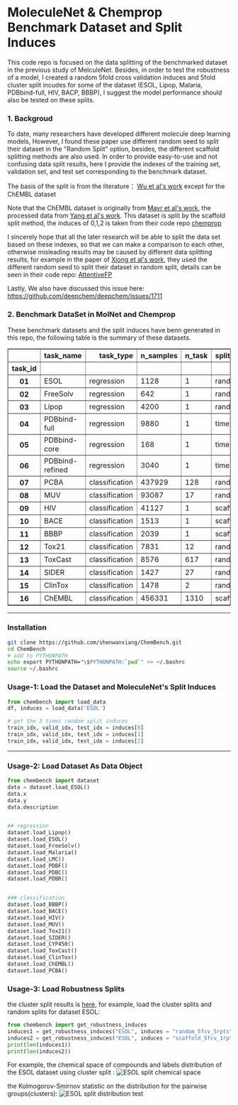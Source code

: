 # MoleculeNet & Chemprop Benchmark Dataset and Split Induces

This code repo is focused on the data splitting of the benchmarked dataset in the previous study of MelculeNet. Besides, in order to test the robustness of a model, I created a random 5fold cross validation induces and 5fold cluster split incudes for some of the dataset (ESOL, Lipop, Malaria, PDBbind-full, HIV, BACP, BBBP), I suggest the model performance should also be tested on these splits. 


### 1. Backgroud
To date, many researchers have developed different molecule deep learning models, However, I found these paper use different random seed to split their dataset in the "Random Split" option, besides, the different scaffold splitting methods are also used.
In order to provide easy-to-use and not confusing data split results, here I provide the indexes of the training set, validation set, and test set corresponding to the benchmark dataset. 

The basis of the split is from the literature： [Wu et al's work](https://pubs.rsc.org/en/content/articlelanding/2018/sc/c7sc02664a#!divAbstract) except for the ChEMBL dataset

Note that the ChEMBL dataset is originally from [Mayr et al's work](https://pubs.rsc.org/en/Content/ArticleLanding/2018/SC/c8sc00148k#!divAbstract), the processed data from [Yang et al's work]( https://pubs-acs-org.libproxy1.nus.edu.sg/doi/pdf/10.1021/acs.jcim.9b00237). This dataset is split by the scaffold split method,
the induces of 0,1,2 is taken from their code repo [chemprop](https://github.com/swansonk14/chemprop/blob/master/splits.tar.gz)

I sincerely hope that all the later research will be able to split the data set based on these indexes, so that we can make a comparison to each other, otherwise misleading results may be caused by different data splitting results, for example in the paper of [Xiong et al's work](https://pubs.acs.org/doi/abs/10.1021/acs.jmedchem.9b00959), they used the different random seed to split their dataset in random split, details can be seen in their code repo: [AttentiveFP](https://github.com/OpenDrugAI/AttentiveFP/tree/master/code)

Lastly, We also have discussed this issue here: https://github.com/deepchem/deepchem/issues/1711

### 2. Benchmark DataSet in MolNet and Chemprop

These benchmark datasets and the split induces have benn generated in this repo, the following table is the summary of these datasets.

<table border="1" class="dataframe">  <thead>    <tr style="text-align: right;">      <th></th>      <th>task_name</th>      <th>task_type</th>      <th>n_samples</th>      <th>n_task</th>      <th>split_method</th>      <th>n_cross_split</th>      <th>task_metrics</th>    </tr>    <tr>      <th>task_id</th>      <th></th>      <th></th>      <th></th>      <th></th>      <th></th>      <th></th>      <th></th>    </tr>  </thead>  <tbody>    <tr>      <th>01</th>      <td>ESOL</td>      <td>regression</td>      <td>1128</td>      <td>1</td>      <td>random</td>      <td>3</td>      <td>RMSE</td>    </tr>    <tr>      <th>02</th>      <td>FreeSolv</td>      <td>regression</td>      <td>642</td>      <td>1</td>      <td>random</td>      <td>3</td>      <td>RMSE</td>    </tr>    <tr>      <th>03</th>      <td>Lipop</td>      <td>regression</td>      <td>4200</td>      <td>1</td>      <td>random</td>      <td>3</td>      <td>RMSE</td>    </tr>    <tr>      <th>04</th>      <td>PDBbind-full</td>      <td>regression</td>      <td>9880</td>      <td>1</td>      <td>time</td>      <td>1</td>      <td>RMSE</td>    </tr>    <tr>      <th>05</th>      <td>PDBbind-core</td>      <td>regression</td>      <td>168</td>      <td>1</td>      <td>time</td>      <td>1</td>      <td>RMSE</td>    </tr>    <tr>      <th>06</th>      <td>PDBbind-refined</td>      <td>regression</td>      <td>3040</td>      <td>1</td>      <td>time</td>      <td>1</td>      <td>RMSE</td>    </tr>    <tr>      <th>07</th>      <td>PCBA</td>      <td>classification</td>      <td>437929</td>      <td>128</td>      <td>random</td>      <td>3</td>      <td>PRC_AUC</td>    </tr>    <tr>      <th>08</th>      <td>MUV</td>      <td>classification</td>      <td>93087</td>      <td>17</td>      <td>random</td>      <td>3</td>      <td>PRC_AUC</td>    </tr>    <tr>      <th>09</th>      <td>HIV</td>      <td>classification</td>      <td>41127</td>      <td>1</td>      <td>scaffold</td>      <td>3</td>      <td>ROC_AUC</td>    </tr>    <tr>      <th>10</th>      <td>BACE</td>      <td>classification</td>      <td>1513</td>      <td>1</td>      <td>scaffold</td>      <td>3</td>      <td>ROC_AUC</td>    </tr>    <tr>      <th>11</th>      <td>BBBP</td>      <td>classification</td>      <td>2039</td>      <td>1</td>      <td>scaffold</td>      <td>3</td>      <td>ROC_AUC</td>    </tr>    <tr>      <th>12</th>      <td>Tox21</td>      <td>classification</td>      <td>7831</td>      <td>12</td>      <td>random</td>      <td>3</td>      <td>ROC_AUC</td>    </tr>    <tr>      <th>13</th>      <td>ToxCast</td>      <td>classification</td>      <td>8576</td>      <td>617</td>      <td>random</td>      <td>3</td>      <td>ROC_AUC</td>    </tr>    <tr>      <th>14</th>      <td>SIDER</td>      <td>classification</td>      <td>1427</td>      <td>27</td>      <td>random</td>      <td>3</td>      <td>ROC_AUC</td>    </tr>    <tr>      <th>15</th>      <td>ClinTox</td>      <td>classification</td>      <td>1478</td>      <td>2</td>      <td>random</td>      <td>3</td>      <td>ROC_AUC</td>    </tr>    <tr>      <th>16</th>      <td>ChEMBL</td>      <td>classification</td>      <td>456331</td>      <td>1310</td>      <td>scaffold</td>      <td>3</td>      <td>ROC_AUC</td>    </tr>  </tbody></table>

----

### Installation
```bash
git clone https://github.com/shenwanxiang/ChemBench.git
cd ChemBench
# add to PYTHONPATH
echo export PYTHONPATH="\$PYTHONPATH:`pwd`" >> ~/.bashrc
source ~/.bashrc
```

### Usage-1: Load the Dataset and  MoleculeNet's Split Induces  

```python
from chembench import load_data
df, induces = load_data('ESOL')

# get the 3 times random split induces
train_idx, valid_idx, test_idx = induces[0]
train_idx, valid_idx, test_idx = induces[1]
train_idx, valid_idx, test_idx = induces[2]
```
----

### Usage-2: Load Dataset As Data Object 

```python
from chembench import dataset
data = dataset.load_ESOL()
data.x
data.y
data.description


## regression 
dataset.load_Lipop()
dataset.load_ESOL()
dataset.load_FreeSolv()
dataset.load_Malaria()
dataset.load_LMC()
dataset.load_PDBF()
dataset.load_PDBC()
dataset.load_PDBR()


### classification
dataset.load_BBBP()
dataset.load_BACE()
dataset.load_HIV()
dataset.load_MUV()
dataset.load_Tox21()
dataset.load_SIDER()
dataset.load_CYP450()
dataset.load_ToxCast()
dataset.load_ClinTox()
dataset.load_ChEMBL()
dataset.load_PCBA()

```

### Usage-3: Load Robustness Splits

the cluster split results is [here](https://github.com/shenwanxiang/ChemBench/tree/master/chembench/robustness/cluster_split/cluster_split_results), for example, load the cluster splits and random splits for dataset ESOL:
```python
from chembench import get_robustness_induces
induces1 = get_robustness_induces("ESOL", induces = "random_5fcv_5rpts")
induces2 = get_robustness_induces("ESOL", induces = "scaffold_5fcv_1rpts")
print(len(induces1))
print(len(induces2))
```

For example, the chemical space of compounds and labels distribution of the ESOL dataset using cluster split : 
![ESOL split chemical space](https://github.com/shenwanxiang/ChemBench/blob/master/chembench/robustness/cluster_split/cluster_split_results/ESOL/ESOL.png)

the Kolmogorov-Smirnov statistic on the distribution for the pairwise groups(clusters): 
![ESOL split distribution test](https://github.com/shenwanxiang/ChemBench/blob/master/chembench/robustness/cluster_split/cluster_split_results/ESOL/ESOL_stat_test.png)
